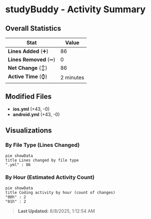 # studyBuddy - Activity Summary 

## Overall Statistics

| Stat                   | Value                                                             |
| ---------------------- | ----------------------------------------------------------------- |
| **Lines Added** (➕)   | 86                                          |
| **Lines Removed** (➖) | 0                                        |
| **Net Change** (↕)    | 86                |
| **Active Time** (⌚)   | 2 minutes |


## Modified Files
- **ios.yml** (+43, -0)
- **android.yml** (+43, -0)

## Visualizations

### By File Type (Lines Changed)

```mermaid
pie showData
title Lines changed by file type
".yml" : 86
```

### By Hour (Estimated Activity Count)

```mermaid
pie showData
title Coding activity by hour (count of changes)
"00h" : 2
"01h" : 2
```


> **Last Updated:** 8/8/2025, 1:12:54 AM